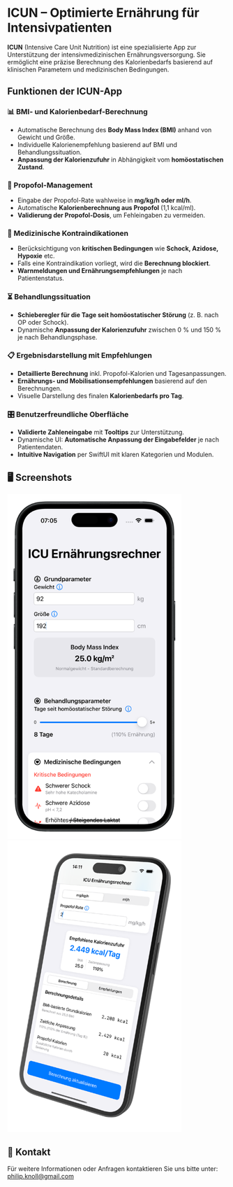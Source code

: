 
# ICUN – Optimierte Ernährung für Intensivpatienten

**ICUN** (Intensive Care Unit Nutrition) ist eine spezialisierte App zur Unterstützung der intensivmedizinischen Ernährungsversorgung. Sie ermöglicht eine präzise Berechnung des Kalorienbedarfs basierend auf klinischen Parametern und medizinischen Bedingungen.

## Funktionen der ICUN-App

### 📊 BMI- und Kalorienbedarf-Berechnung  
- Automatische Berechnung des **Body Mass Index (BMI)** anhand von Gewicht und Größe.  
- Individuelle Kalorienempfehlung basierend auf BMI und Behandlungssituation.  
- **Anpassung der Kalorienzufuhr** in Abhängigkeit vom **homöostatischen Zustand**.

### 💉 Propofol-Management  
- Eingabe der Propofol-Rate wahlweise in **mg/kg/h oder ml/h**.  
- Automatische **Kalorienberechnung aus Propofol** (1,1 kcal/ml).  
- **Validierung der Propofol-Dosis**, um Fehleingaben zu vermeiden.  

### 🚨 Medizinische Kontraindikationen  
- Berücksichtigung von **kritischen Bedingungen** wie **Schock, Azidose, Hypoxie** etc.  
- Falls eine Kontraindikation vorliegt, wird die **Berechnung blockiert**.  
- **Warnmeldungen und Ernährungsempfehlungen** je nach Patientenstatus.  

### ⏳ Behandlungssituation  
- **Schieberegler für die Tage seit homöostatischer Störung** (z. B. nach OP oder Schock).  
- Dynamische **Anpassung der Kalorienzufuhr** zwischen 0 % und 150 % je nach Behandlungsphase.  

### 📋 Ergebnisdarstellung mit Empfehlungen  
- **Detaillierte Berechnung** inkl. Propofol-Kalorien und Tagesanpassungen.  
- **Ernährungs- und Mobilisationsempfehlungen** basierend auf den Berechnungen.  
- Visuelle Darstellung des finalen **Kalorienbedarfs pro Tag**.  

### 🎛 Benutzerfreundliche Oberfläche  
- **Validierte Zahleneingabe** mit **Tooltips** zur Unterstützung.  
- Dynamische UI: **Automatische Anpassung der Eingabefelder** je nach Patientendaten.  
- **Intuitive Navigation** per SwiftUI mit klaren Kategorien und Modulen.  

## 🖥 Screenshots  
<img src="mockup1.png" alt="ICUN App Mockup" width="400">
<img src="mockup2.png" alt="ICUN App Mockup 2" width="400">

## 📩 Kontakt
Für weitere Informationen oder Anfragen kontaktieren Sie uns bitte unter: [philip.knoll@gmail.com](mailto:philip.knoll@gmail.com)
